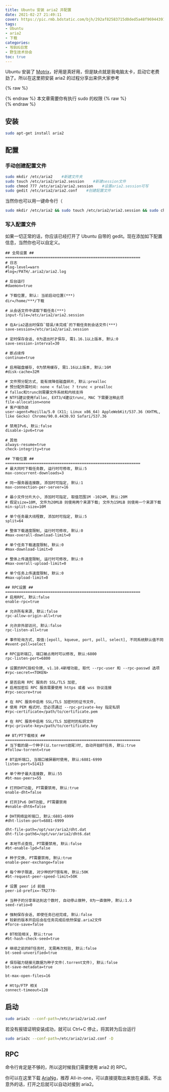 ```yaml
---
title: Ubuntu 安装 aria2 并配置
date: 2021-02-27 21:49:11
cover: https://pic.rmb.bdstatic.com/bjh/292af82583715d0ded5a48f96944391e.png
tags:
- Ubuntu
- aria2
- 下载
categories:
- 写BUG日常
- 野生技术协会
toc: true
---
```

Ubuntu 安装了 [Motrix](https://motrix.app)，好用是真好用，但是缺点就是我电脑太卡，启动它老费劲了。所以在这里把安装 aria2 的过程分享出来供大家参考
<!--more-->
{% raw %}<article class="message is-success"><div class="message-body">{% endraw %}
本文章需要你有执行 sudo 的权限
{% raw %}</div></article>{% endraw %}

## 安装

``` BASH BASH
sudo apt-get install aria2
```

## 配置

### 手动创建配置文件

``` BASH BASH
sudo mkdir /etc/aria2    #新建文件夹 
sudo touch /etc/aria2/aria2.session    #新建session文件
sudo chmod 777 /etc/aria2/aria2.session    #设置aria2.session可写 
sudo gedit /etc/aria2/aria2.conf    #创建配置文件
```

当然你也可以用一键命令行（

```  BASH BASH
sudo mkdir /etc/aria2 && sudo touch /etc/aria2/aria2.session && sudo chmod 777 /etc/aria2/aria2.session && sudo gedit /etc/aria2/aria2.conf
```

### 写入配置文件

如果一切正常的话，你应该已经打开了 Ubuntu 自带的 gedit。现在添加如下配置信息，当然你也可以自定义。

``` path /etc/aria2/aria2.conf >folded
## 全局设置 ## ============================================================
# 日志
#log-level=warn
#log=/PATH/.aria2/aria2.log

# 后台运行
#daemon=true

# 下载位置, 默认: 当前启动位置(***)
dir=/home/***/下载 

# 从会话文件中读取下载任务(***)
input-file=/etc/aria2/aria2.session

# 在Aria2退出时保存`错误/未完成`的下载任务到会话文件(***)
save-session=/etc/aria2/aria2.session

# 定时保存会话, 0为退出时才保存, 需1.16.1以上版本, 默认:0
save-session-interval=30

# 断点续传
continue=true

# 启用磁盘缓存, 0为禁用缓存, 需1.16以上版本, 默认:16M
#disk-cache=32M

# 文件预分配方式, 能有效降低磁盘碎片, 默认:prealloc
# 预分配所需时间: none < falloc ? trunc < prealloc
# falloc和trunc则需要文件系统和内核支持
# NTFS建议使用falloc, EXT3/4建议trunc, MAC 下需要注释此项
file-allocation=none
# 客户端伪装
user-agent=Mozilla/5.0 (X11; Linux x86_64) AppleWebKit/537.36 (KHTML, like Gecko) Chrome/90.0.4430.93 Safari/537.36

# 禁用IPv6, 默认:false
disable-ipv6=true

# 其他
always-resume=true
check-integrity=true

## 下载位置 ## ============================================================
# 最大同时下载任务数, 运行时可修改, 默认:5
max-concurrent-downloads=3

# 同一服务器连接数, 添加时可指定, 默认:1
max-connection-per-server=16

# 最小文件分片大小, 添加时可指定, 取值范围1M -1024M, 默认:20M
# 假定size=10M, 文件为20MiB 则使用两个来源下载; 文件为15MiB 则使用一个来源下载
min-split-size=10M

# 单个任务最大线程数, 添加时可指定, 默认:5
split=64

# 整体下载速度限制, 运行时可修改, 默认:0
#max-overall-download-limit=0

# 单个任务下载速度限制, 默认:0
#max-download-limit=0

# 整体上传速度限制, 运行时可修改, 默认:0
#max-overall-upload-limit=0

# 单个任务上传速度限制, 默认:0
#max-upload-limit=0

## RPC设置 ## ============================================================
# 启用RPC, 默认:false
enable-rpc=true

# 允许所有来源, 默认:false
rpc-allow-origin-all=true

# 允许非外部访问, 默认:false
rpc-listen-all=true

# 事件轮询方式, 取值:[epoll, kqueue, port, poll, select], 不同系统默认值不同
#event-poll=select

# RPC监听端口, 端口被占用时可以修改, 默认:6800
rpc-listen-port=6800

# 设置的RPC授权令牌, v1.18.4新增功能, 取代 --rpc-user 和 --rpc-passwd 选项
#rpc-secret=<TOKEN>

# 是否启用 RPC 服务的 SSL/TLS 加密,
# 启用加密后 RPC 服务需要使用 https 或者 wss 协议连接
#rpc-secure=true

# 在 RPC 服务中启用 SSL/TLS 加密时的证书文件,
# 使用 PEM 格式时，您必须通过 --rpc-private-key 指定私钥
#rpc-certificate=/path/to/certificate.pem

# 在 RPC 服务中启用 SSL/TLS 加密时的私钥文件
#rpc-private-key=/path/to/certificate.key

## BT/PT下载相关 ## ============================================================
# 当下载的是一个种子(以.torrent结尾)时, 自动开始BT任务, 默认:true
#follow-torrent=true

# BT监听端口, 当端口被屏蔽时使用, 默认:6881-6999
listen-port=51413

# 单个种子最大连接数, 默认:55
#bt-max-peers=55

# 打开DHT功能, PT需要禁用, 默认:true
enable-dht=false

# 打开IPv6 DHT功能, PT需要禁用
#enable-dht6=false

# DHT网络监听端口, 默认:6881-6999
#dht-listen-port=6881-6999

dht-file-path=/opt/var/aria2/dht.dat
dht-file-path6=/opt/var/aria2/dht6.dat

# 本地节点查找, PT需要禁用, 默认:false
#bt-enable-lpd=false

# 种子交换, PT需要禁用, 默认:true
enable-peer-exchange=false

# 每个种子限速, 对少种的PT很有用, 默认:50K
#bt-request-peer-speed-limit=50K

# 设置 peer id 前缀
peer-id-prefix=-TR2770-

# 当种子的分享率达到这个数时, 自动停止做种, 0为一直做种, 默认:1.0
seed-ratio=0

# 强制保存会话, 即使任务已经完成, 默认:false
# 较新的版本开启后会在任务完成后依然保留.aria2文件
#force-save=false

# BT校验相关, 默认:true
#bt-hash-check-seed=true

# 继续之前的BT任务时, 无需再次校验, 默认:false
bt-seed-unverified=true

# 保存磁力链接元数据为种子文件(.torrent文件), 默认:false
bt-save-metadata=true

bt-max-open-files=16

# Http/FTP 相关
connect-timeout=120
```
## 启动

``` BASH BASH
sudo aria2c --conf-path=/etc/aria2/aria2.conf
```

若没有报错证明安装成功，就可以 Ctrl+C 停止，将其转为后台运行

``` BASH BASH
sudo aria2c --conf-path=/etc/aria2/aria2.conf -D
```

## RPC

命令行肯定是不够的，所以这时候我们需要使用 aria2 的 RPC。

你可以在这里下载 [AriaNg](https://github.com/mayswind/AriaNg/releases)，推荐 All-in-one，可以直接提取出来放在桌面。不出意外的话，打开之后就可以自动对接到 aria2。

